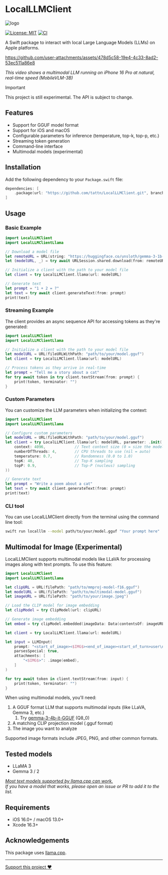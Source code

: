 # LocalLLMClient

![logo](https://github.com/user-attachments/assets/3975c03a-cb1a-474f-94a1-726fd2de93b2)

[![License: MIT](https://img.shields.io/badge/license-MIT-blue.svg)](https://opensource.org/licenses/MIT)
[![CI](https://github.com/tattn/LocalLLMClient/actions/workflows/test.yml/badge.svg)](https://github.com/tattn/LocalLLMClient/actions/workflows/test.yml)

A Swift package to interact with local Large Language Models (LLMs) on Apple platforms.

https://github.com/user-attachments/assets/478d5c58-19e4-4c33-8ad2-53ec511a86e8

*This video shows a multimodal LLM running on iPhone 16 Pro at natural, real-time speed (MobileVLM-3B)*

> [!IMPORTANT]
> This project is still experimental. The API is subject to change.

## Features

- Support for GGUF model format
- Support for iOS and macOS
- Configurable parameters for inference (temperature, top-k, top-p, etc.)
- Streaming token generation
- Command-line interface
- Multimodal models (experimental)

## Installation

Add the following dependency to your `Package.swift` file:

```swift
dependencies: [
    .package(url: "https://github.com/tattn/LocalLLMClient.git", branch: "main")
]
```

## Usage

### Basic Example

```swift
import LocalLLMClient
import LocalLLMClientLlama

// Download a model file
let remoteURL = URL(string: "https://huggingface.co/unsloth/gemma-3-1b-it-GGUF/resolve/main/gemma-3-1b-it-Q5_K_M.gguf")!
let (modelURL, _) = try await URLSession.shared.download(from: remoteURL)

// Initialize a client with the path to your model file
let client = try LocalLLMClient.llama(url: modelURL)

// Generate text
let prompt = "1 + 2 = ?"
let text = try await client.generateText(from: prompt)
print(text)
```

### Streaming Example

The client provides an async sequence API for accessing tokens as they're generated:

```swift
import LocalLLMClient
import LocalLLMClientLlama

// Initialize a client with the path to your model file
let modelURL = URL(fileURLWithPath: "path/to/your/model.gguf")
let client = try LocalLLMClient.llama(url: modelURL)

// Process tokens as they arrive in real-time
let prompt = "Tell me a story about a cat"
for try await token in try client.textStream(from: prompt) {
    print(token, terminator: "")
}
```

### Custom Parameters

You can customize the LLM parameters when initializing the context:

```swift
import LocalLLMClient
import LocalLLMClientLlama

// Configure custom parameters
let modelURL = URL(fileURLWithPath: "path/to/your/model.gguf")
let client = try LocalLLMClient.llama(url: modelURL, parameter: .init(
    context: 4096,             // Text context size (0 = size the model was trained on)
    numberOfThreads: 4,        // CPU threads to use (nil = auto)
    temperature: 0.7,          // Randomness (0.0 to 1.0)
    topK: 40,                  // Top-K sampling
    topP: 0.9,                 // Top-P (nucleus) sampling
))

// Generate text
let prompt = "Write a poem about a cat"
let text = try await client.generateText(from: prompt)
print(text)
```

### CLI tool

You can use LocalLLMClient directly from the terminal using the command line tool:

```bash
swift run localllm --model path/to/your/model.gguf "Your prompt here"
```

## Multimodal for Image (Experimental)

LocalLLMClient supports multimodal models like LLaVA for processing images along with text prompts. To use this feature:

```swift
import LocalLLMClient
import LocalLLMClientLlama

let clipURL = URL(filePath: "path/to/mmproj-model-f16.gguf")
let modelURL = URL(filePath: "path/to/multimodal-model.gguf")
let imageURL = URL(filePath: "path/to/your/image.jpeg")

// Load the CLIP model for image embedding
let clipModel = try ClipModel(url: clipURL)

// Generate image embedding
let embed = try clipModel.embedded(imageData: Data(contentsOf: imageURL))

let client = try LocalLLMClient.llama(url: modelURL)

let input = LLMInput(
    prompt: "<start_of_image><$IMG$><end_of_image><start_of_turn>user\nWhat's in this image?<end_of_turn>\n<start_of_turn>assistant\n",
    parsesSpecial: true,
    attachments: [
        "<$IMG$>": .image(embed),
    ]
)

for try await token in client.textStream(from: input) {
    print(token, terminator: "")
}
```

When using multimodal models, you'll need:
1. A GGUF format LLM that supports multimodal inputs (like LLaVA, Gemma 3, etc.)
    1. Try [gemma-3-4b-it-GGUF](https://huggingface.co/ggml-org/gemma-3-4b-it-GGUF/tree/main) (Q8_0)
2. A matching CLIP projection model (.gguf format)
3. The image you want to analyze

Supported image formats include JPEG, PNG, and other common formats.

## Tested models

- LLaMA 3
- Gemma 3 / 2

[*Most text models supported by llama.cpp can work.*](https://github.com/ggml-org/llama.cpp?tab=readme-ov-file#text-only)  
*If you have a model that works, please open an issue or PR to add it to the list.*

## Requirements

- iOS 16.0+ / macOS 13.0+
- Xcode 16.3+

## Acknowledgements

This package uses [llama.cpp](https://github.com/ggml-org/llama.cpp).

---

[Support this project :heart:](https://github.com/sponsors/tattn)
